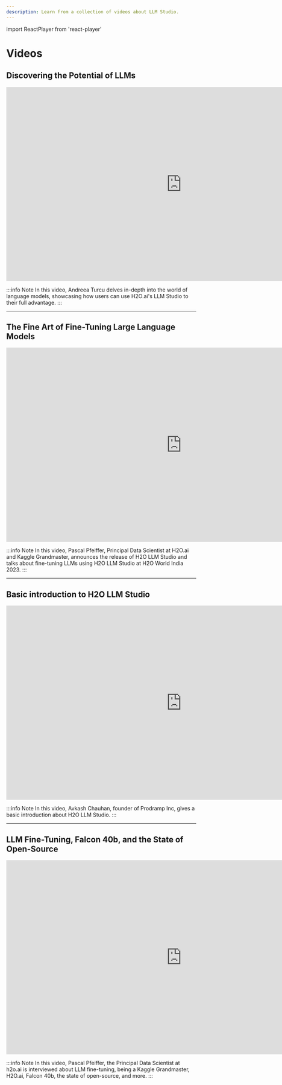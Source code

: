 ```yaml
---
description: Learn from a collection of videos about LLM Studio.
---
```

import ReactPlayer from 'react-player'


# Videos

## Discovering the Potential of LLMs

<iframe width="930" height="515" src="https://www.youtube.com/embed/u48QaIAIFw4" title="Discovering the Potential of LLMs: A Journey through H2O.ai's LLM Studio!" frameborder="0" allow="accelerometer; autoplay; clipboard-write; encrypted-media; gyroscope; picture-in-picture; web-share" allowfullscreen></iframe>


:::info Note 
  In this video, Andreea Turcu delves in-depth into the world of language models, showcasing how users can use H2O.ai's LLM Studio to their full advantage.
:::

---

## The Fine Art of Fine-Tuning Large Language Models

<iframe width="930" height="515" src="https://www.youtube.com/embed/YWAS3QDFg40" title="The Fine Art of Fine-Tuning LLMs" frameborder="0" allow="accelerometer; autoplay; clipboard-write; encrypted-media; gyroscope; picture-in-picture; web-share" allowfullscreen></iframe>


:::info Note 
  In this video, Pascal Pfeiffer, Principal Data Scientist at H2O.ai and Kaggle Grandmaster, announces the release of H2O LLM Studio and talks about fine-tuning LLMs using H2O LLM Studio at H2O World India 2023. 
:::

---

## Basic introduction to H2O LLM Studio 

<iframe width="930" height="515" src="https://www.youtube.com/embed/aFU3VRGE2gk" title="Introduction to H2O LLM Studio" frameborder="0" allow="accelerometer; autoplay; clipboard-write; encrypted-media; gyroscope; picture-in-picture; web-share" allowfullscreen></iframe>


:::info Note 
  In this video, Avkash Chauhan, founder of Prodramp Inc, gives a basic introduction about H2O LLM Studio. 
:::

----

## LLM Fine-Tuning, Falcon 40b, and the State of Open-Source

<iframe width="930" height="515" src="https://www.youtube.com/embed/Ur-1PI9SMfw" title="Pascal Pfeiffer - Kaggle, Fine-Tuning, H2O.ai, GPT4, Falcon 40b, Open Source" frameborder="0" allow="accelerometer; autoplay; clipboard-write; encrypted-media; gyroscope; picture-in-picture; web-share" allowfullscreen></iframe>


:::info Note 
  In this video, Pascal Pfeiffer, the Principal Data Scientist at h2o.ai is interviewed about LLM fine-tuning, being a Kaggle Grandmaster, H2O.ai, Falcon 40b, the state of open-source, and more. 
:::